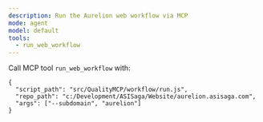 ```yaml
---
description: Run the Aurelion web workflow via MCP
mode: agent
model: default
tools:
  - run_web_workflow
---
```


Call MCP tool `run_web_workflow` with:
```
{
  "script_path": "src/QualityMCP/workflow/run.js",
  "repo_path": "c:/Development/ASISaga/Website/aurelion.asisaga.com",
  "args": ["--subdomain", "aurelion"]
}
```

